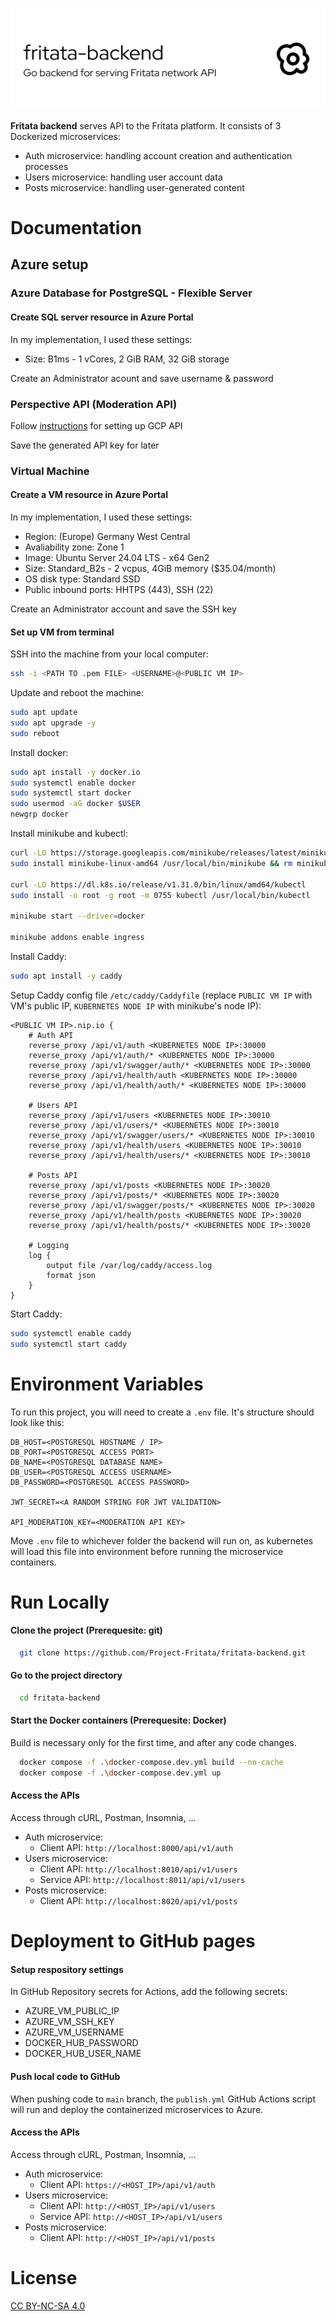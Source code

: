 ![Logo](github-header-image.png)

**Fritata backend** serves API to the Fritata platform. It consists of 3 Dockerized microservices:
- Auth microservice: handling account creation and authentication processes
- Users microservice: handling user account data
- Posts microservice: handling user-generated content


# Documentation
## Azure setup
### Azure Database for PostgreSQL - Flexible Server
#### Create SQL server resource in Azure Portal

In my implementation, I used these settings:
- Size: B1ms - 1 vCores, 2 GiB RAM, 32 GiB storage

Create an Administrator acount and save username & password

### Perspective API (Moderation API)
Follow [instructions](https://developers.perspectiveapi.com/s/docs-get-started) for setting up GCP API

Save the generated API key for later

### Virtual Machine
#### Create a VM resource in Azure Portal
In my implementation, I used these settings:
- Region: (Europe) Germany West Central
- Avaliability zone: Zone 1
- Image: Ubuntu Server 24.04 LTS - x64 Gen2
- Size: Standard_B2s - 2 vcpus, 4GiB memory ($35.04/month)
- OS disk type: Standard SSD
- Public inbound ports: HHTPS (443), SSH (22)

Create an Administrator account and save the SSH key

#### Set up VM from terminal
SSH into the machine from your local computer:
```bash
ssh -i <PATH TO .pem FILE> <USERNAME>@<PUBLIC VM IP>
```

Update and reboot the machine:
```bash
sudo apt update
sudo apt upgrade -y
sudo reboot
```

Install docker:
```bash
sudo apt install -y docker.io
sudo systemctl enable docker
sudo systemctl start docker
sudo usermod -aG docker $USER
newgrp docker
```

Install minikube and kubectl:
```bash
curl -LO https://storage.googleapis.com/minikube/releases/latest/minikube-linux-amd64
sudo install minikube-linux-amd64 /usr/local/bin/minikube && rm minikube-linux-amd64

curl -LO https://dl.k8s.io/release/v1.31.0/bin/linux/amd64/kubectl
sudo install -o root -g root -m 0755 kubectl /usr/local/bin/kubectl

minikube start --driver=docker

minikube addons enable ingress
```

Install Caddy:
```bash
sudo apt install -y caddy
```

Setup Caddy config file `/etc/caddy/Caddyfile` (replace `PUBLIC VM IP` with VM's public IP, `KUBERNETES NODE IP` with minikube's node IP):
```
<PUBLIC VM IP>.nip.io {
    # Auth API
    reverse_proxy /api/v1/auth <KUBERNETES NODE IP>:30000
    reverse_proxy /api/v1/auth/* <KUBERNETES NODE IP>:30000
    reverse_proxy /api/v1/swagger/auth/* <KUBERNETES NODE IP>:30000
    reverse_proxy /api/v1/health/auth <KUBERNETES NODE IP>:30000
    reverse_proxy /api/v1/health/auth/* <KUBERNETES NODE IP>:30000

    # Users API
    reverse_proxy /api/v1/users <KUBERNETES NODE IP>:30010
    reverse_proxy /api/v1/users/* <KUBERNETES NODE IP>:30010
    reverse_proxy /api/v1/swagger/users/* <KUBERNETES NODE IP>:30010
    reverse_proxy /api/v1/health/users <KUBERNETES NODE IP>:30010
    reverse_proxy /api/v1/health/users/* <KUBERNETES NODE IP>:30010

    # Posts API
    reverse_proxy /api/v1/posts <KUBERNETES NODE IP>:30020
    reverse_proxy /api/v1/posts/* <KUBERNETES NODE IP>:30020
    reverse_proxy /api/v1/swagger/posts/* <KUBERNETES NODE IP>:30020
    reverse_proxy /api/v1/health/posts <KUBERNETES NODE IP>:30020
    reverse_proxy /api/v1/health/posts/* <KUBERNETES NODE IP>:30020

    # Logging
    log {
        output file /var/log/caddy/access.log
        format json
    }
}
```

Start Caddy:
```bash
sudo systemctl enable caddy
sudo systemctl start caddy
```


# Environment Variables
To run this project, you will need to create a `.env` file. It's structure should look like this:
```
DB_HOST=<POSTGRESQL HOSTNAME / IP>
DB_PORT=<POSTGRESQL ACCESS PORT>
DB_NAME=<POSTGRESQL DATABASE NAME>
DB_USER=<POSTGRESQL ACCESS USERNAME>
DB_PASSWORD=<POSTGRESQL ACCESS PASSWORD>

JWT_SECRET=<A RANDOM STRING FOR JWT VALIDATION>

API_MODERATION_KEY=<MODERATION API KEY>
```
Move `.env` file to whichever folder the backend will run on, as kubernetes will load this file into environment before running the microservice containers.


# Run Locally
#### Clone the project (Prerequesite: git)
```bash
  git clone https://github.com/Project-Fritata/fritata-backend.git
```

#### Go to the project directory
```bash
  cd fritata-backend
```

#### Start the Docker containers (Prerequesite: Docker)

Build is necessary only for the first time, and after any code changes.

```bash
  docker compose -f .\docker-compose.dev.yml build --no-cache
  docker compose -f .\docker-compose.dev.yml up
```

#### Access the APIs

Access through cURL, Postman, Insomnia, ...
- Auth microservice:
    - Client API: `http://localhost:8000/api/v1/auth`
- Users microservice:
    - Client API: `http://localhost:8010/api/v1/users`
    - Service API: `http://localhost:8011/api/v1/users`
- Posts microservice:
    - Client API: `http://localhost:8020/api/v1/posts`


# Deployment to GitHub pages
#### Setup respository settings
In GitHub Repository secrets for Actions, add the following secrets:
- AZURE_VM_PUBLIC_IP
- AZURE_VM_SSH_KEY
- AZURE_VM_USERNAME
- DOCKER_HUB_PASSWORD
- DOCKER_HUB_USER_NAME

#### Push local code to GitHub
When pushing code to `main` branch, the `publish.yml` GitHub Actions script will run and deploy the containerized microservices to Azure.

#### Access the APIs
Access through cURL, Postman, Insomnia, ...
- Auth microservice:
    - Client API: `https://<HOST_IP>/api/v1/auth`
- Users microservice:
    - Client API: `http://<HOST_IP>/api/v1/users`
    - Service API: `http://<HOST_IP>/api/v1/users`
- Posts microservice:
    - Client API: `http://<HOST_IP>/api/v1/posts`


# License
[CC BY-NC-SA 4.0](https://creativecommons.org/licenses/by-nc-sa/4.0/)
